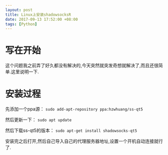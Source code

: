 ```yaml
---
layout: post
title: Linux上安装shadowsocksR
date: 2017-09-13 17:52:00 +08:00
tags: [Python]
---
```


# 写在开始
这个问题我之前弄了好久都没有解决的,今天突然就突发奇想就解决了,而且还很简单.这里说明一下.

# 安装过程
先添加一个ppa源：
`sudo add-apt-repository ppa:hzwhuang/ss-qt5`

然后更新一下：
`sudo apt update`

然后下载ss-qt5的版本：
`sudo apt-get install shadowsocks-qt5`

安装完之后打开,然后自己导入自己的代理服务器地址,设置一个开机自动连接就行了.
